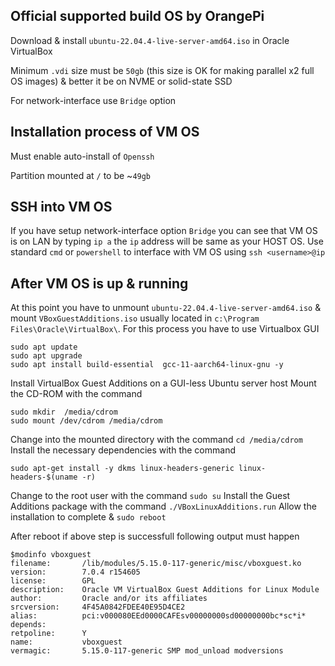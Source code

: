 ## Official supported build OS by OrangePi
Download & install `ubuntu-22.04.4-live-server-amd64.iso` in Oracle VirtualBox

Minimum `.vdi` size must be `50gb` (this size is OK for making parallel x2 full OS images) & better it be on NVME or solid-state SSD

For network-interface use `Bridge` option

## Installation process of VM OS
Must enable auto-install of `Openssh`

Partition mounted at `/` to be ~`49gb`

## SSH into VM OS
If you have setup network-interface option `Bridge` you can see that VM OS is on LAN by typing `ip a` the `ip` address will be same as your HOST OS. Use standard `cmd` or `powershell` to interface with VM OS using `ssh <username>@ip`

## After VM OS is up & running
At this point you have to unmount `ubuntu-22.04.4-live-server-amd64.iso` & mount `VBoxGuestAdditions.iso` usually located in `c:\Program Files\Oracle\VirtualBox\`. For this process you have to use Virtualbox GUI 

```
sudo apt update
sudo apt upgrade
sudo apt install build-essential  gcc-11-aarch64-linux-gnu -y
```
Install VirtualBox Guest Additions on a GUI-less Ubuntu server host
Mount the CD-ROM with the command 
```
sudo mkdir  /media/cdrom
sudo mount /dev/cdrom /media/cdrom
```
Change into the mounted directory with the command `cd /media/cdrom`
Install the necessary dependencies with the command 

`sudo apt-get install -y dkms linux-headers-generic linux-headers-$(uname -r)`

Change to the root user with the command `sudo su`
Install the Guest Additions package with the command `./VBoxLinuxAdditions.run`
Allow the installation to complete & `sudo reboot`

After reboot if above step is successfull following output must happen
```
$modinfo vboxguest
filename:       /lib/modules/5.15.0-117-generic/misc/vboxguest.ko
version:        7.0.4 r154605
license:        GPL
description:    Oracle VM VirtualBox Guest Additions for Linux Module
author:         Oracle and/or its affiliates
srcversion:     4F45A0842FDEE40E95D4CE2
alias:          pci:v000080EEd0000CAFEsv00000000sd00000000bc*sc*i*
depends:
retpoline:      Y
name:           vboxguest
vermagic:       5.15.0-117-generic SMP mod_unload modversions
```
